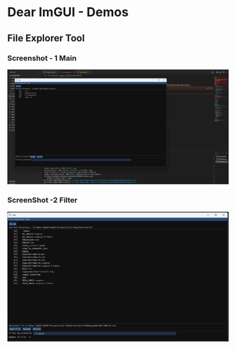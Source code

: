 # Dear ImGUI - Demos

## File Explorer Tool

### Screenshot - 1 Main 

![Main Window](./assets/file_explorer_tool.png)

### ScreenShot -2 Filter
![Main Window with Filter](./assets/file-2.png)
